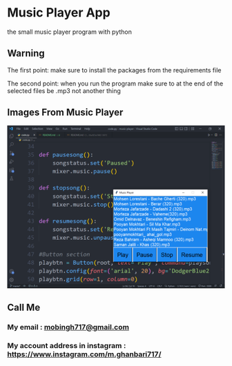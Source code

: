 # Music Player App
the small music player program with python

## Warning
The first point: make sure to install the packages from the requirements file

The second point: when you run the program make sure to at the end of the selected files be .mp3 not another thing

## Images From Music Player
![Music Player](photo.png)

## Call Me

### My email : mobingh717@gmail.com

### My account address in instagram : https://www.instagram.com/m.ghanbari717/